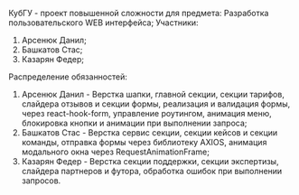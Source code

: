 КубГУ - проект повышенной сложности для предмета: Разработка пользовательского WEB интерфейса;
Участники:
  1. Арсенюк Данил;
  2. Башкатов Стас;
  3. Казарян Федер;


  Распределение обязанностей:
  1. Арсенюк Данил - Верстка шапки, главной секции, секции тарифов, слайдера отзывов и секции формы, реализация и валидация формы, через react-hook-form, управление роутингом, анимация меню, блокировка кнопки и анимации при выполнении запроса;
  2. Башкатов Стас - Верстка сервис секции, секции кейсов и секции команды, отправка формы через библиотеку AXIOS, анимация модального окна через RequestAnimationFrame;
  3. Казарян Федер - Верстка секции поддержки, секции экспертизы, слайдера партнеров и футора, обработка ошибок при выполнении запросов.
